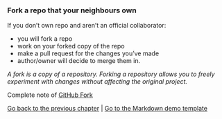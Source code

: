 ### Fork a repo that your neighbours own

If you don’t own repo and aren’t an official collaborator:
- you will fork a repo
- work on your forked copy of the repo 
- make a pull request for the changes you’ve made
- author/owner will decide to merge them in.

*A fork is a copy of a repository. Forking a repository allows you to freely experiment with changes without affecting the original project.*

Complete note of [GitHub Fork](https://help.github.com/en/articles/fork-a-repo)

[Go back to the previous chapter](https://malvikasharan.github.io/developing_collaborative_document/lessons/6-working-with-others) | [Go to the Markdown demo template](https://malvikasharan.github.io/developing_collaborative_document/lessons/markdown_demo) 
